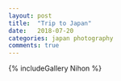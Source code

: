 ```yaml
---
layout: post
title:  "Trip to Japan"
date:   2018-07-20
categories: japan photography
comments: true
---
```




{% includeGallery Nihon %}
